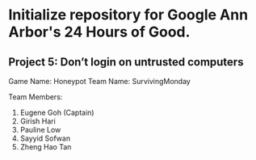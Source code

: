 Initialize repository for Google Ann Arbor's 24 Hours of Good.
==================================================================

Project 5: Don’t login on untrusted computers
----------------------------------------------

Game Name: Honeypot
Team Name: SurvivingMonday

Team Members:
1. Eugene Goh (Captain)
2. Girish Hari
3. Pauline Low
4. Sayyid Sofwan
5. Zheng Hao Tan
